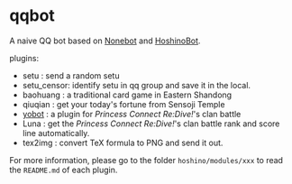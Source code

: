 # qqbot

A naive QQ bot based on [Nonebot](https://nonebot.cqp.moe/) and [HoshinoBot](https://github.com/Ice-Cirno/HoshinoBot). 

plugins:

- setu : send a random setu
- setu_censor: identify setu in qq group and save it in the local. 
- baohuang : a traditional card game in Eastern Shandong
- qiuqian : get your today's fortune from Sensoji Temple
- [yobot](https://yobot.win/) : a plugin for *Princess Connect Re:Dive!*'s clan battle
- Luna : get the *Princess Connect Re:Dive!*'s clan battle rank and score line automatically. 
- tex2img : convert TeX formula to PNG and send it out.

For more information, please go to the folder `hoshino/modules/xxx` to read the `README.md` of each plugin.

